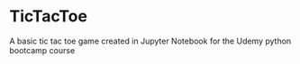 # TicTacToe
A basic tic tac toe game created in Jupyter Notebook for the Udemy python bootcamp course
